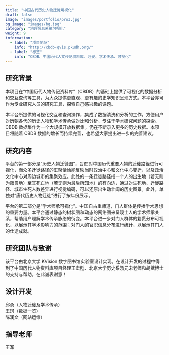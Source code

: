 ```yaml
---
title: "中国古代历史人物迁徙可视化"
draft: false
image: "images/portfolio/pro3.jpg"
bg_image: "images/bg.jpg"
category: "地理信息系统可视化"
weight: 9
information:
  - label: "项目地址"
    info: "http://cbdb-qvis.pkudh.org/"
  - label: "标签"
    info: "CBDB、中国历代人文传记资料库、迁徙、学术传承、可视化"
---
```


## 研究背景

本项目在“中国历代人物传记资料库”（CBDB）的基础上提供了可视化的数据分析和交互查询等工具，为大众提供更直观、更有趣的史学知识呈现方式。本平台亦可作为专业研究人员的研究工具，探索自己感兴趣的课题。

本平台所提供的可视化交互和查询操作，集成了数据清洗和分析的工作，方便用户对历朝各代的历史人物和学术传承做对比和分析，专注于学术研究问题的探索。CBDB 数据集作为一个大规模开放数据集，仍在不断录入更多的历史数据。本项目将随着 CBDB 数据的增长而持续完善，也希望大家提出进一步的完善建议。

## 研究内容

平台的第一部分是“历史人物迁徙图”，旨在对中国历代重要人物的迁徙路径进行可视化，而众多迁徙路径的汇聚恰恰能反映当时政治中心和文化中心变迁，以及政治文化中心对周边城市的集聚效应。此处的一条迁徙路径指一个人的出生地（若无则为籍贯地）至其死亡地（若无则为最后所知地）的有向边，通过对生死地、迁徙路径、城市生死人数差异进行视觉编码，可以还原出生动壮阔的历史图景。此外，单独对“唐代历史人物迁徙”进行了按年份展示。

平台的第二部分是“学术师承可视化”。中国自古重师道，门人群体是传播学术思想的重要力量。本平台通过静态的树状图和动态的网络图来呈现士人的学术师承关系，帮助用户理解学术传承脉络的衍变。本平台进一步对门人群体的籍贯分布可视化，以展示其学术影响力的范围；对门人的官职信息分布进行统计，以展示其门人的仕途成就。

## 研究团队与致谢

该平台由北京大学 KVision 数字图书馆实验室设计实现。在设计开发的过程中得到了中国历代人物资料库项目经理王宏甦、北京大学历史系汤元宋老师和胡斌博士的支持与帮助，在此诚表谢意！

## 设计开发

邱勇（人物迁徙及学术传承）<br>
王珂（数据一览）<br>
陈润文（网站运维）

## 指导老师

王军
